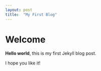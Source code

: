 ```yaml
---
layout: post
title:  "My First Blog"
---
```


# Welcome

**Hello world**, this is my first Jekyll blog post.

I hope you like it!